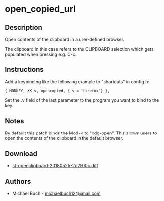 open_copied_url
=======

Description
-----------

Open contents of the clipboard in a user-defined browser.

The clipboard in this case refers to the CLIPBOARD selection which gets
populated when pressing e.g. C-c.

Instructions
-----------

Add a keybinding like the following example to "shortcuts" in config.h:

	{ MODKEY, XK_v, opencopied, {.v = "firefox"} },

Set the .v field of the last parameter to the program you want to bind to the key.

Notes
-----

By default this patch binds the Mod+o to "xdg-open". This allows users
to open the contents of the clipboard in the default browser.

Download
--------

 * [st-openclipboard-20180525-2c2500c.diff](st-openclipboard-20180525-2c2500c.diff)

Authors
-------

 * Michael Buch - <michaelbuch12@gmail.com>
